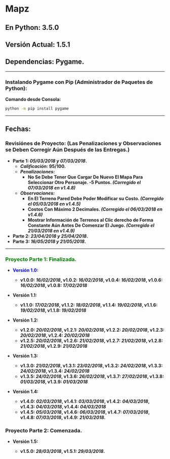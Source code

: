 # Mapz

## En Python: 3.5.0
## Versión Actual: 1.5.1
## Dependencias: Pygame.

- - -

### Instalando Pygame con Pip (Administrador de Paquetes de Python):

__Comando desde Consola:__

```bat
python -m pip install pygame
```
- - -

## Fechas:

### Revisiónes de Proyecto: (Las Penalizaciones y Observaciones se Deben Corregir Aún Después de las Entregas.)
 
* __Parte 1: _05/03/2018 y 07/03/2018_.__
  * ___Calificación:_ 95/100.__
  * ___Penalizaciones:___
    * __No Se Debe Tener Que Cargar De Nuevo El Mapa Para Seleccionar Otro Personaje. -5 Puntos. _(Corregido el 07/03/2018 en v1.4.8)___
  * ___Observaciones:___
    * __En El Terreno Pared Debe Poder Modificar su Costo. _(Corregido el 05/03/2018 en v1.4.5)___
    * __Costos Con Máximo 2 Decimales. _(Corregido el 06/03/2018 en v1.4.6)___
    * __Mostrar Información de Terrenos al Clic derecho de Forma Constante Aún Antes De Comenzar El Juego. _(Corregido el 21/03/2018 en v1.4.9)___
* __Parte 2: _23/04/2018 y 25/04/2018_.__
* __Parte 3: _16/05/2018 y 21/05/2018_.__

- - -

### <span style="color:green;">Proyecto Parte 1: Finalizada.</span>
 * <span style="color:blue;">__Versión 1.0:__</span>
   * __v1.0.0: _16/02/2018_, v1.0.2: _16/02/2018_, v1.0.4: _16/02/2018_, v1.0.6: _16/02/2018_, v1.0.8: _17/02/2018___

 * __Versión 1.1:__
   * __v1.1.0: _17/02/2018_, v1.1.2: _18/02/2018_, v1.1.4: _19/02/2018_, v1.1.6: _19/02/2018_, v1.1.8: _19/02/2018___
   
 * __Versión 1.2:__
   * __v1.2.0: _20/02/2018_, v1.2.1: _20/02/2018_, v1.2.2: _20/02/2018_, v1.2.3: _20/02/2018_, v1.2.4: _20/02/2018___
   * __v1.2.5: _20/02/2018_, v1.2.6: _21/02/2018_, v1.2.7: _21/02/2018_, v1.2.8: _21/02/2018_, v1.2.9: _21/02/2018___
   
 * __Versión 1.3:__
   * __v1.3.0: _21/02/2018_, v1.3.1: _23/02/2018_, v1.3.2: _24/02/2018_, v1.3.3: _24/02/2018_, v1.3.4: _24/02/2018___
   * __v1.3.5: _24/02/2018_, v1.3.6: _26/02/2018_, v1.3.7: _27/02/2018_, v1.3.8: _01/03/2018_, v1.3.9: _01/03/2018___
   
 * __Versión 1.4:__
   * __v1.4.0: _02/03/2018_, v1.4.1: _03/03/2018_, v1.4.2: _04/03/2018_, v1.4.3: _04/03/2018_, v1.4.4: _04/03/2018___
   * __v1.4.5: _05/03/2018_, v1.4.6: _06/03/2018_, v1.4.7: _07/03/2018_, v1.4.8: _07/03/2018_, v1.4.9: _21/03/2018_.__

### Proyecto Parte 2: Comenzada.

 * __Versión 1.5:__
   
   * __v1.5.0: _28/03/2018_, v1.5.1: _29/03/2018_.__
   
